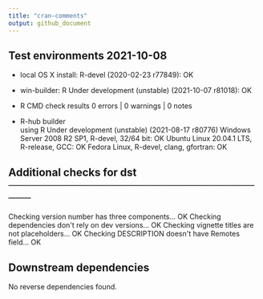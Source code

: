 ```yaml
---
title: "cran-comments"
output: github_document
---
```


## Test environments 2021-10-08
* local OS X install: R-devel (2020-02-23 r77849): OK
* win-builder: R Under development (unstable) (2021-10-07 r81018): OK

* R CMD check results
0 errors | 0 warnings | 0 notes 

* R-hub builder  
  using R Under development (unstable) (2021-08-17 r80776)
  Windows Server 2008 R2 SP1, R-devel, 32/64 bit: OK
  Ubuntu Linux 20.04.1 LTS, R-release, GCC: OK
  Fedora Linux, R-devel, clang, gfortran: OK
  
## Additional checks for dst ────────────────────────────────────
Checking version number has three components... OK
Checking dependencies don't rely on dev versions... OK
Checking vignette titles are not placeholders... OK
Checking DESCRIPTION doesn't have Remotes field... OK

## Downstream dependencies 
No reverse dependencies found.
